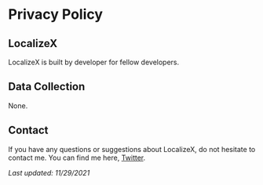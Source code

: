 # Privacy Policy

## LocalizeX

LocalizeX is built by developer for fellow developers.

## Data Collection

None.

## Contact

If you have any questions or suggestions about LocalizeX, do not hesitate to contact me. You can find me here, [Twitter](https://twitter.com/bdaralan).

*Last updated: 11/29/2021*
